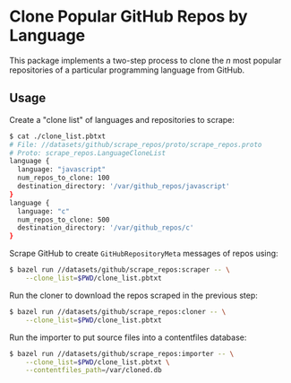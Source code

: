 # Clone Popular GitHub Repos by Language

This package implements a two-step process to clone the *n* most popular 
repositories of a particular programming language from GitHub.


## Usage

Create a "clone list" of languages and repositories to scrape:

```bash
$ cat ./clone_list.pbtxt
# File: //datasets/github/scrape_repos/proto/scrape_repos.proto
# Proto: scrape_repos.LanguageCloneList
language {
  language: "javascript"
  num_repos_to_clone: 100
  destination_directory: '/var/github_repos/javascript'
}
language {
  language: "c"
  num_repos_to_clone: 500
  destination_directory: '/var/github_repos/c'
}
```

Scrape GitHub to create `GitHubRepositoryMeta` messages of repos using:

```sh
$ bazel run //datasets/github/scrape_repos:scraper -- \
    --clone_list=$PWD/clone_list.pbtxt
```

Run the cloner to download the repos scraped in the previous step:

```sh
$ bazel run //datasets/github/scrape_repos:cloner -- \
    --clone_list=$PWD/clone_list.pbtxt
```

Run the importer to put source files into a contentfiles database:

```sh
$ bazel run //datasets/github/scrape_repos:importer -- \
    --clone_list=$PWD/clone_list.pbtxt \
    --contentfiles_path=/var/cloned.db
``` 
